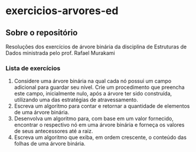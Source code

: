 # exercicios-arvores-ed

## Sobre o repositório
Resoluções dos exercícios de árvore binária da disciplina de Estruturas de Dados ministrada pelo prof. Rafael Murakami

### Lista de exercícios
1. Considere uma árvore binária na qual cada nó possui um campo adicional
para guardar seu nível. Crie um procedimento que preencha este campo,
inicialmente nulo, após a árvore ter sido construída, utilizando uma das
estratégias de atravessamento.
2. Escreva um algoritmo para contar e retornar a quantidade de elementos de
uma árvore binária.
3. Desenvolva um algoritmo para, com base em um valor fornecido, encontrar
o respectivo nó em uma árvore binária e forneça os valores de seus
antecessores até a raiz.
4. Escreva um algoritmo que exiba, em ordem crescente, o conteúdo das
folhas de uma árvore binária. 